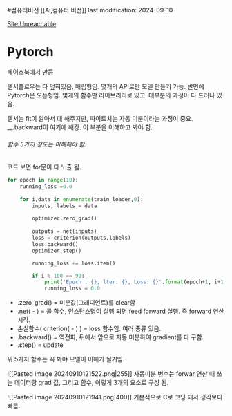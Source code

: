 #컴퓨터비전 
[[Ai,컴퓨터 비전]]
last modification: 2024-09-10

[Site Unreachable](https://colab.research.google.com/drive/1OERTjROxyB5xAvfhxfHTN2IY5VSSs_Ni#scrollTo=f9Xx-jP92OgP)

# Pytorch
페이스북에서 만듬

텐서플로우는 다 덮혀있음, 매립형임. 몇개의 API로만 모델 만들기 가능.
반면에 Pytorch은 오픈형임. 몇개의 함수만 라이브러리로 있고. 대부분의 과정이 다 드러나 있음.

텐서는 fit이 알아서 대 해주지만, 파이토치는 자동 미분이라는 과정이 중요. \_\_.backward이 여기에 해강. 이 부분을 이해하고 봐야 함.

###### 함수 5가지 정도는 이해해야 함.
코드 보면 for문이 다 노출 됨.
```python
for epoch in range(10):
    running_loss =0.0
    
    for i,data in enumerate(train_loader,0):
        inputs, labels = data
        
        optimizer.zero_grad()
  
        outputs = net(inputs)
        loss = criterion(outputs,labels)
        loss.backward()
        optimizer.step()

        running_loss += loss.item()

        if i % 100 == 99:
            print('Epoch : {}, lter: {}, Loss: {}'.format(epoch+1, i+1, running_loss/2000))
            running_loss = 0.0
```
- .zero_grad() = 미분값(그래디언트)를 clear함
- .net( - ) = 콜 함수, 인스턴스명이 실행 되면 feed forward 실행. 즉 forward 연산 시작.
- 손실함수( criterion( - ) ) = loss 함수임. 여러 종류 있음.
- .backward() = 역전파, 뒤에서 앞으로 자동 미분하여 gradient를 다 구함.
- .step() = update

위 5가지 함수는 꼭 봐야 모델이 이해가 될거임.

![[Pasted image 20240910121522.png|255]]
자동미분 변수는 forwar 연산 때 쓰는 데이터랑 grad 값, 그리고 함수, 이렇게 3개의 요소로 구성 됨.

![[Pasted image 20240910121941.png|400]]
기본적으로 C로 코딩 돼서 생각보다 빠름.

